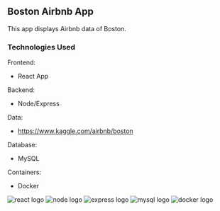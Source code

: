 ## Boston Airbnb App

This app displays Airbnb data of Boston.

### Technologies Used
Frontend:
- React App

Backend:
 - Node/Express

Data:
 - https://www.kaggle.com/airbnb/boston

Database:
- MySQL

Containers:
 - Docker


![react logo](https://cdn2.hubspot.net/hubfs/2676636/airbnb-git-images/react-logo-1.png)
![node logo](https://cdn2.hubspot.net/hubfs/2676636/airbnb-git-images/node-logo-1.png)
![express logo](https://cdn2.hubspot.net/hubfs/2676636/airbnb-git-images/express-logo-1.png)
![mysql logo](https://cdn2.hubspot.net/hubfs/2676636/airbnb-git-images/mysql-logo-1.png)
![docker logo](https://cdn2.hubspot.net/hubfs/2676636/airbnb-git-images/docker-logo-1.png)